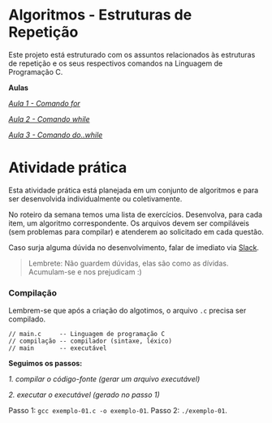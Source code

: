 # Algoritmos - Estruturas de Repetição

Este projeto está estruturado com os assuntos relacionados às estruturas de repetição e os seus respectivos comandos na Linguagem de Programação C.

**Aulas**

*[Aula 1 - Comando for ](https://github.com/ifpb-disciplinas-2021-2/controle-algoritmos-repeticao/commit/8b36331060976ffcdc18d83186799a6c3719e2a6)*

*[Aula 2 - Comando while ](https://github.com/ifpb-disciplinas-2021-2/controle-algoritmos-repeticao/commit/df4d6a224722e6f98db37f5214ab1fe3442612f9)*

*[Aula 3 - Comando do..while ](https://github.com/ifpb-disciplinas-2021-2/controle-algoritmos-repeticao/commit/)*



# Atividade prática

Esta atividade prática está planejada em um conjunto de algoritmos e para ser desenvolvida individualmente ou coletivamente. 

No roteiro da semana temos uma lista de exercícios. Desenvolva, para cada item, um algoritmo correspondente. Os arquivos devem ser compiláveis (sem problemas para compilar) e atenderem ao solicitado em cada questão.

Caso surja alguma dúvida no desenvolvimento, falar de imediato via [Slack](https://ifpb-20212-algoritmos.slack.com/archives/C02P85D79ND).  

> Lembrete: Não guardem dúvidas, elas são como as dívidas. Acumulam-se e nos prejudicam :)

### Compilação

Lembrem-se que após a criação do algotimos, o arquivo `.c` precisa ser compilado.

```
// main.c     -- Linguagem de programação C
// compilação -- compilador (sintaxe, léxico)
// main       -- executável
```

**Seguimos os passos:**

*1. compilar o código-fonte (gerar um arquivo executável)*

*2. executar o executável (gerado no passo 1)*

Passo 1: `gcc exemplo-01.c -o exemplo-01`.
Passo 2: `./exemplo-01`.